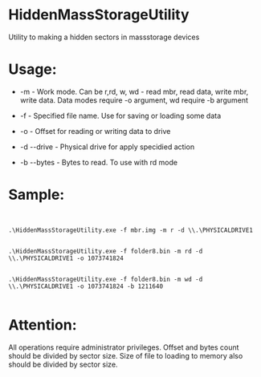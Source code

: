 # HiddenMassStorageUtility
Utility to making a hidden sectors in massstorage devices


# Usage: 

  * -m - Work mode. Can be r,rd, w, wd - read mbr, read data, write mbr, write data. Data modes require -o argument, wd require -b argument
	
  * -f - Specified file name. Use for saving or loading some data
	
  * -o - Offset for reading or writing data to drive
	
  * -d --drive - Physical drive for apply specidied action
	
  * -b --bytes - Bytes to read. To use with rd mode
  
# Sample:

```


.\HiddenMassStorageUtility.exe -f mbr.img -m r -d \\.\PHYSICALDRIVE1 


.\HiddenMassStorageUtility.exe -f folder8.bin -m rd -d \\.\PHYSICALDRIVE1 -o 1073741824 


.\HiddenMassStorageUtility.exe -f folder8.bin -m wd -d \\.\PHYSICALDRIVE1 -o 1073741824 -b 1211640


```


# Attention:
All operations require administrator privileges. 
Offset and bytes count should be divided by sector size.
Size of file to loading to memory also should be divided by sector size.
